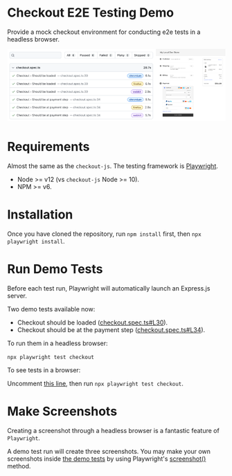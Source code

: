 # Checkout E2E Testing Demo
Provide a mock checkout environment for conducting e2e tests in a headless browser.

![](README.cover.png)

# Requirements
Almost the same as the `checkout-js`. The testing framework is [Playwright](https://playwright.dev/).

* Node >= v12 (vs `checkout-js` Node >= 10).
* NPM >= v6.

# Installation
Once you have cloned the repository, run `npm install` first, then `npx playwright install`.

# Run Demo Tests

Before each test run, Playwright will automatically launch an Express.js server.

Two demo tests available now: 

- Checkout should be loaded ([checkout.spec.ts#L30](https://github.com/bc-peng/checkout-e2e-testing-demo/blob/8d2652eb7e8c6f4956e0d4ca9feae85a80de4df9/tests/checkout.spec.ts#L30)).
- Checkout should be at the payment step ([checkout.spec.ts#L34](https://github.com/bc-peng/checkout-e2e-testing-demo/blob/8d2652eb7e8c6f4956e0d4ca9feae85a80de4df9/tests/checkout.spec.ts#L34)).

To run them in a headless browser:

`npx playwright test checkout`

To see tests in a browser:

Uncomment [this line](https://github.com/bc-peng/checkout-e2e-testing-demo/blob/8d2652eb7e8c6f4956e0d4ca9feae85a80de4df9/tests/checkout.spec.ts#L5), then run `npx playwright test checkout`.

# Make Screenshots

Creating a screenshot through a headless browser is a fantastic feature of `Playwright`.

A demo test run will create three screenshots. You may make your own screenshots inside [the demo tests](https://github.com/bc-peng/checkout-e2e-testing-demo/blob/8d2652eb7e8c6f4956e0d4ca9feae85a80de4df9/tests/checkout.spec.ts#L38) by using Playwright's [screenshot()](https://playwright.dev/docs/screenshots) method.
